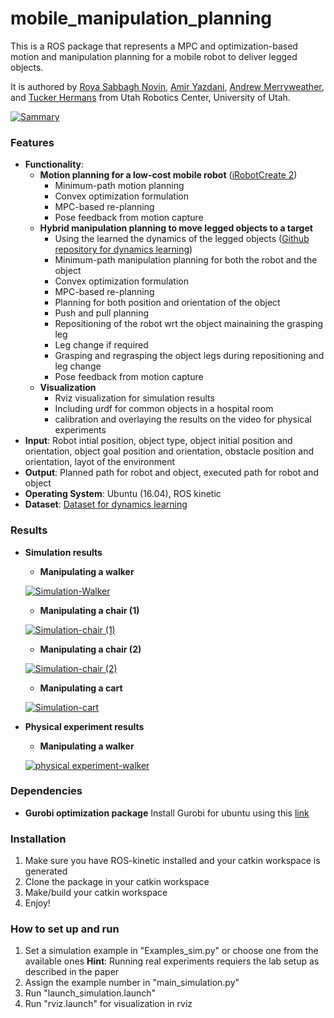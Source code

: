 # mobile_manipulation_planning

This is a ROS package that represents a MPC and optimization-based motion and manipulation planning for a mobile robot to deliver legged objects.

It is authored by [Roya Sabbagh Novin](https://sites.google.com/view/roya-sn), [Amir Yazdani](https://amir-yazdani.github.io/), [Andrew Merryweather](https://mech.utah.edu/faculty/andrew-merryweather/), and [Tucker Hermans](https://robot-learning.cs.utah.edu/thermans) from Utah Robotics Center, University of Utah.
        
        
   [![Sammary](http://img.youtube.com/vi/mw9qBr66bVQ/0.jpg)](http://www.youtube.com/watch?v=mw9qBr66bVQ "Summary")



### Features
- **Functionality**:
  - **Motion planning for a low-cost mobile robot** ([iRobotCreate 2](https://store.irobot.com/default/create-programmable-programmable-robot-irobot-create-2/RC65099.html?gclid=Cj0KCQiAuefvBRDXARIsAFEOQ9E11JETRssFIy08ObY0O_aYGBX1uW5f1_GBXpzAAH5eRcnfsAQmAWwaAkt1EALw_wcB&gclsrc=aw.ds)) 
    - Minimum-path motion planning
    - Convex optimization formulation
    - MPC-based re-planning
    - Pose feedback from motion capture
  - **Hybrid manipulation planning to move legged objects to a target**
    - Using the learned the dynamics of the legged objects ([Github repository for dynamics learning](https://github.com/RoyaSabbagh/dynamics_model_learning))
    - Minimum-path manipulation planning for both the robot and the object
    - Convex optimization formulation
    - MPC-based re-planning
    - Planning for both position and orientation of the object
    - Push and pull planning
    - Repositioning of the robot wrt the object mainaining the grasping leg
    - Leg change if required
    - Grasping and regrasping the object legs during repositioning and leg change
    - Pose feedback from motion capture
  - **Visualization**
    - Rviz visualization for simulation results
    - Including urdf for common objects in a hospital room
    - calibration and overlaying the results on the video for physical experiments
- **Input**: Robot intial position, object type, object initial position and orientation, object goal position and orientation, obstacle position and orientation, layot of the environment
- **Output**: Planned path for robot and object, executed path for robot and object
- **Operating System**: Ubuntu (16.04), ROS kinetic
- **Dataset**: [Dataset for dynamics learning](https://github.com/RoyaSabbagh/dynamics_model_learning/tree/master/Data)

### Results
   - **Simulation results** 
      - **Manipulating a walker**
      
      [![Simulation-Walker](http://img.youtube.com/vi/_du8ay1qxXU/0.jpg)](http://www.youtube.com/watch?v=_du8ay1qxXU "Simulation-Walker")
      
      - **Manipulating a chair (1)**
      
      [![Simulation-chair (1)](http://img.youtube.com/vi/stxh9080M_o/0.jpg)](http://www.youtube.com/watch?v=stxh9080M_o "Simulation-chair (1)")
   
      - **Manipulating a chair (2)**
      
      [![Simulation-chair (2)](http://img.youtube.com/vi/WK6hDusN3RQ/0.jpg)](http://www.youtube.com/watch?v=WK6hDusN3RQ "Simulation-chair (2)")
      
      - **Manipulating a cart**
      
      [![Simulation-cart](http://img.youtube.com/vi/dO5V90yQYqg/0.jpg)](http://www.youtube.com/watch?v=dO5V90yQYqg "Simulation-cart")
    
   - **Physical experiment results** 
      - **Manipulating a walker**     
      
      [![physical experiment-walker](http://img.youtube.com/vi/RrlDCtD12uI/0.jpg)](http://www.youtube.com/watch?v=RrlDCtD12uI "physical experiment-walker")

 
### Dependencies ###

  - **Gurobi optimization package**
    Install Gurobi for ubuntu using this [link](https://www.gurobi.com/documentation/5.6/quickstart/installation_linux.html)

### Installation ###
1. Make sure you have ROS-kinetic installed and your catkin workspace is generated
2. Clone the package in your catkin workspace
3. Make/build your catkin workspace
4. Enjoy!


### How to set up and run ###
1. Set a simulation example in "Examples_sim.py" or choose one from the available ones
**Hint**: Running real experiments requiers the lab setup as described in the paper
2. Assign the example number in "main_simulation.py"
3. Run "launch_simulation.launch"
4. Run "rviz.launch" for visualization in rviz



